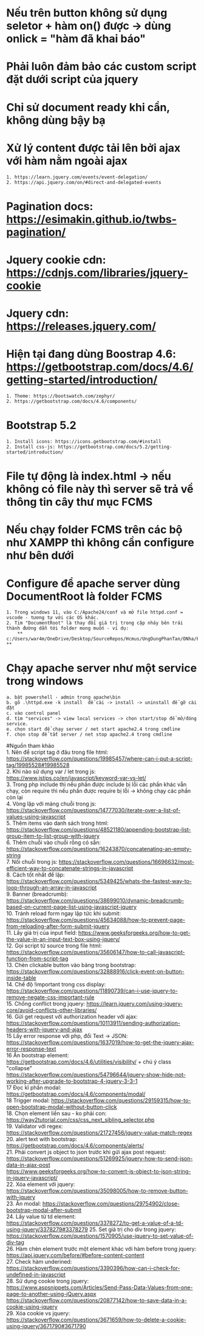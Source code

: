 # Nếu trên button không sử dụng seletor + hàm on() được -> dùng onlick = "hàm đã khai báo"
# Phải luôn đảm bảo các custom script đặt dưới script của jquery  
# Chỉ sử document ready khi cần, không dùng bậy bạ
# Xử lý content được tải lên bởi ajax với hàm nằm ngoài ajax  
    1. https://learn.jquery.com/events/event-delegation/  
    2. https://api.jquery.com/on/#direct-and-delegated-events  

# Pagination docs: https://esimakin.github.io/twbs-pagination/  
# Jquery cookie cdn: https://cdnjs.com/libraries/jquery-cookie

# Jquery cdn: https://releases.jquery.com/

# Hiện tại đang dùng Boostrap 4.6: https://getbootstrap.com/docs/4.6/getting-started/introduction/  
    1. Theme: https://bootswatch.com/zephyr/  
    2. https://getbootstrap.com/docs/4.6/components/  
# Bootstrap 5.2
    1. Install icons: https://icons.getbootstrap.com/#install  
    2. Install css-js: https://getbootstrap.com/docs/5.2/getting-started/introduction/

# File tự động là index.html -> nếu không có file này thì server sẽ trả về thông tin cây thư mục FCMS  

# Nếu chạy folder FCMS trên các bộ như XAMPP thì không cần configure như bên dưới

# Configure để apache server dùng DocumentRoot là folder FCMS  
    1. Trong windows 11, vào C:/Apache24/conf và mở file httpd.conf = vscode - tương tự với các OS khác.  
    2. Tim "DocumentRoot" là thay đổi giá trị trong cặp nháy bên trái thành đường dẫn tới folder mong muốn - ví dụ:  
        ** c:/Users/war4m/OneDrive/Desktop/SourceRepos/Hcmus/UngDungPhanTan/ONha/FCMS **  

# Chạy apache server như một service trong windows
    a. bật powershell - admin trong apache\bin  
    b. gõ .\httpd.exe -k install  để cài -> install -> uninstall để gỡ cài đặt
    c. vào control panel  
    d. tìm "services" -> view local services -> chọn start/stop để mở/đóng service.   
    e. chọn start để chạy server / net start apache2.4 trong cmdline  
    f. chọn stop để tắt server / net stop apache2.4 trong cmdline  

#Nguồn tham khảo  
    1. Nên để script tag ở đâu trong file html: https://stackoverflow.com/questions/19985457/where-can-i-put-a-script-tag/19985528#19985528  
    2. Khi nào sử dụng var / let trong js: https://www.jstips.co/en/javascript/keyword-var-vs-let/  
    3. Trong php include thì nều phần được include bị lỗi các phần khác vẫn chạy, còn require thì nếu phần được require bị lỗi -> không chạy các phần còn lại  
    4. Vòng lặp với mảng chuỗi trong js: https://stackoverflow.com/questions/14777030/iterate-over-a-list-of-values-using-javascript  
    5. Thêm items vào danh sách trong html: https://stackoverflow.com/questions/48521180/appending-bootstrap-list-group-item-to-list-group-with-jquery  
    6. Thêm chuỗi vào chuỗi rỗng có sẵn: https://stackoverflow.com/questions/16243870/concatenating-an-empty-string  
    7. Nối chuỗi trong js: https://stackoverflow.com/questions/16696632/most-efficient-way-to-concatenate-strings-in-javascript  
    8. Cách tốt nhất để lặp: https://stackoverflow.com/questions/5349425/whats-the-fastest-way-to-loop-through-an-array-in-javascript  
    9. Banner (breadcrumb): https://stackoverflow.com/questions/38699010/dynamic-breadcrumb-based-on-current-page-list-using-javascript-jquery  
    10. Tránh reload form ngay lập tức khi submit: https://stackoverflow.com/questions/45634088/how-to-prevent-page-from-reloading-after-form-submit-jquery  
    11. Lấy giá trị của input field: https://www.geeksforgeeks.org/how-to-get-the-value-in-an-input-text-box-using-jquery/  
    12. Gọi script từ source trong file html: https://stackoverflow.com/questions/35606147/how-to-call-javascript-function-from-script-tag  
    13. Chèn clickable button vào bảng trong bootstrap: https://stackoverflow.com/questions/32888916/click-event-on-button-inside-table  
    14. Chế độ !important trong css display: https://stackoverflow.com/questions/11890739/can-i-use-jquery-to-remove-negate-css-important-rule  
    15. Chống conflict trong jquery: https://learn.jquery.com/using-jquery-core/avoid-conflicts-other-libraries/  
    16. Gửi get request với authorization header với ajax: https://stackoverflow.com/questions/10113911/sending-authorization-headers-with-jquery-and-ajax  
    15 Lấy error response với php, đổi Text -> JSON: https://stackoverflow.com/questions/1637019/how-to-get-the-jquery-ajax-error-response-text  
    16 Ẩn bootstrap element:  
        https://getbootstrap.com/docs/4.6/utilities/visibility/  + chú ý class "collapse"  
        https://stackoverflow.com/questions/54796644/jquery-show-hide-not-working-after-upgrade-to-bootstrap-4-jquery-3-3-1  
    17 Đọc kĩ phần modal: https://getbootstrap.com/docs/4.6/components/modal/  
    18 Trigger modal: https://stackoverflow.com/questions/29159315/how-to-open-bootstrap-modal-without-button-click  
    18. Chọn element liền sau - ko phải con: https://way2tutorial.com/css/css_next_sibling_selector.php  
    19. Validator với regex: https://stackoverflow.com/questions/21727456/jquery-value-match-regex  
    20. alert text with bootstrap: https://getbootstrap.com/docs/4.6/components/alerts/  
    21. Phải convert js object to json trước khi gửi ajax post request:  
        https://stackoverflow.com/questions/51269925/jquery-how-to-send-json-data-in-ajax-post  
        https://www.geeksforgeeks.org/how-to-convert-js-object-to-json-string-in-jquery-javascript/  
    22. Xóa element với jquery: https://stackoverflow.com/questions/35098005/how-to-remove-button-with-jquery   
    23. Ẩn modal: https://stackoverflow.com/questions/29754902/close-bootstrap-modal-after-submit  
    24. Lấy value từ td element: https://stackoverflow.com/questions/3378272/to-get-a-value-of-a-td-using-jquery/3378279#3378279
    25. Set giá trị cho div trong jquery: https://stackoverflow.com/questions/1570905/use-jquery-to-set-value-of-div-tag  
    26. Hàm chèn element trước một element khác với hàm before trong jquery: https://api.jquery.com/before/#before-content-content  
    27. Check hàm underined: https://stackoverflow.com/questions/3390396/how-can-i-check-for-undefined-in-javascript  
    28. Sử dụng cookie trong jquery:  
        https://www.aspsnippets.com/Articles/Send-Pass-Data-Values-from-one-page-to-another-using-jQuery.aspx  
        https://stackoverflow.com/questions/20877142/how-to-save-data-in-a-cookie-using-jquery  
    29. Xóa cookie vs jquery: https://stackoverflow.com/questions/3671659/how-to-delete-a-cookie-using-jquery/3671790#3671790